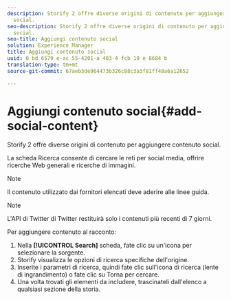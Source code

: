 ```yaml
---
description: Storify 2 offre diverse origini di contenuto per aggiungere contenuto
  social.
seo-description: Storify 2 offre diverse origini di contenuto per aggiungere contenuto
  social.
seo-title: Aggiungi contenuto social
solution: Experience Manager
title: Aggiungi contenuto social
uuid: 0 bd 6579 e-ac 55-4201-a 403-4 fcb 19 e 8684 b
translation-type: tm+mt
source-git-commit: 67aeb3de964473b326c88c3a3f81ff48a6a12652

---
```



# Aggiungi contenuto social{#add-social-content}

Storify 2 offre diverse origini di contenuto per aggiungere contenuto social.

La scheda Ricerca consente di cercare le reti per social media, offrire ricerche Web generali e ricerche di immagini.

>[!NOTE]
>
>Il contenuto utilizzato dai fornitori elencati deve aderire alle linee guida.

>[!NOTE]
>
>L'API di Twitter di Twitter restituirà solo i contenuti più recenti di 7 giorni.

Per aggiungere contenuto al racconto:

1. Nella **[!UICONTROL Search]** scheda, fate clic su un'icona per selezionare la sorgente.
1. Storify visualizza le opzioni di ricerca specifiche dell'origine.
1. Inserite i parametri di ricerca, quindi fate clic sull'icona di ricerca (lente di ingrandimento) o fate clic su Torna per cercare.
1. Una volta trovati gli elementi da includere, trascinateli dall'elenco a qualsiasi sezione della storia.
